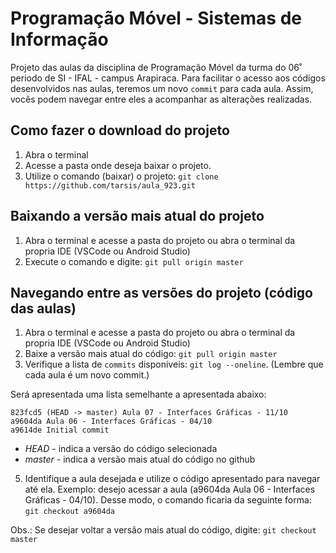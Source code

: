 # **Programação Móvel - Sistemas de Informação**

Projeto das aulas da disciplina de Programação Móvel da turma do 06˚ periodo de SI - IFAL - campus Arapiraca.
Para facilitar o acesso aos códigos desenvolvidos nas aulas, teremos um novo `commit` para cada aula. Assim, vocês podem navegar entre eles a acompanhar as alterações realizadas.
</br>

## **Como fazer o download do projeto**

1. Abra o terminal
2. Acesse a pasta onde deseja baixar o projeto.
3. Utilize o comando (baixar) o projeto: `git clone https://github.com/tarsis/aula_923.git`
   </br>

## **Baixando a versão mais atual do projeto**

1. Abra o terminal e acesse a pasta do projeto ou abra o terminal da propria IDE (VSCode ou Android Studio)
2. Execute o comando e digite: `git pull origin master`
   </br>

## **Navegando entre as versões do projeto (código das aulas)**

1. Abra o terminal e acesse a pasta do projeto ou abra o terminal da propria IDE (VSCode ou Android Studio)
2. Baixe a versão mais atual do código: `git pull origin master`
3. Verifique a lista de `commits` disponíveis: `git log --oneline`. (Lembre que cada aula é um novo commit.)

Será apresentada uma lista semelhante a apresentada abaixo:

```shell
823fcd5 (HEAD -> master) Aula 07 - Interfaces Gráficas - 11/10
a9604da Aula 06 - Interfaces Gráficas - 04/10
a9614de Initial commit
```

- *HEAD* - indica a versão do código selecionada
- *master* - indica a versão mais atual do código no github

5. Identifique a aula desejada e utilize o código apresentado para navegar até ela. Exemplo: desejo acessar a aula (a9604da Aula 06 - Interfaces Gráficas - 04/10). Desse modo, o comando ficaria da seguinte forma: `git checkout a9604da`

Obs.: Se desejar voltar a versão mais atual do código, digite: `git checkout master`
